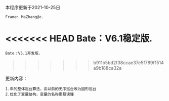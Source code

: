 本程序更新于2021-10-25日

    Frame: MaZhang@c.
<<<<<<< HEAD
    Bate：V6.1稳定版.
=======
    Bate：V5.1开发版.
>>>>>>> b911b5bd2f38ccae37e5f789f1514a9b188ca32a
    
更新内容：

    1.车的整体巡台算法，由以前的无序巡台改为圆形巡台
    2.优化了变量结构，变量的名称更易读懂